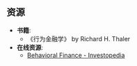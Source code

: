 ## 资源
- **书籍**:
  - 《行为金融学》 by Richard H. Thaler
- **在线资源**:
  - [Behavioral Finance - Investopedia](https://www.investopedia.com/terms/b/behavioralfinance.asp)
